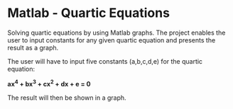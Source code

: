 # Matlab - Quartic Equations

Solving quartic equations by using Matlab graphs. The project enables the user to input constants for any given quartic equation and presents the result as a graph. 

The user will have to input five constants (a,b,c,d,e) for the quartic equation:

**ax<sup>4</sup> + bx<sup>3</sup> + cx<sup>2</sup> + dx + e = 0**  

The result will then be shown in a graph. 
